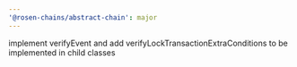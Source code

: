 ```yaml
---
'@rosen-chains/abstract-chain': major
---
```


implement verifyEvent and add verifyLockTransactionExtraConditions to be implemented in child classes
